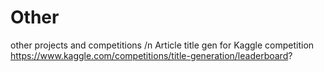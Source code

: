# Other
other projects and competitions /n
Article title gen for Kaggle competition https://www.kaggle.com/competitions/title-generation/leaderboard?
